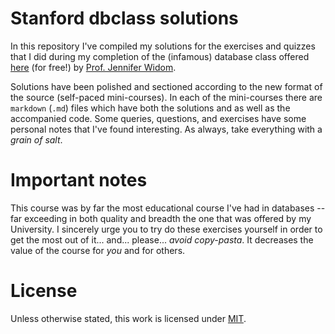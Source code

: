 # Stanford dbclass solutions


In this repository I've compiled my solutions for the exercises and quizzes that I did
during my completion of the (infamous) database class offered [here][1] (for free!) by 
[Prof. Jennifer Widom][2].

Solutions have been polished and sectioned according to the new format of the source (self-paced 
mini-courses). In each of the mini-courses there are `markdown` (`.md`) files which have both the 
solutions and as well as the accompanied code. Some queries, questions, and exercises have some 
personal notes that I've found interesting. As always, take everything with a *grain of salt*.

# Important notes

This course was by far the most educational course I've had in databases -- far 
exceeding in both quality and breadth the one that was offered by my University. 
I sincerely urge you to try do these exercises yourself in order to get the most 
out of it... and... please... *avoid copy-pasta*. It decreases the value of the course 
for *you* and for others.

# License

Unless otherwise stated, this work is licensed under [MIT][3].

[1]: https://lagunita.stanford.edu/courses/DB/2014/SelfPaced/about
[2]: http://cs.stanford.edu/people/widom/
[3]: LICENSE
